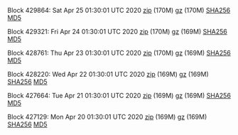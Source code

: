 Block 429864: Sat Apr 25 01:30:01 UTC 2020 [zip](https://files.01coin.io/mainnet/2020-04-25/bootstrap.dat.zip) (170M) [gz](https://files.01coin.io/mainnet/2020-04-25/bootstrap.dat.tar.gz) (170M) [SHA256](https://files.01coin.io/mainnet/2020-04-25/sha256.txt) [MD5](https://files.01coin.io/mainnet/2020-04-25/md5.txt)

Block 429321: Fri Apr 24 01:30:01 UTC 2020 [zip](https://files.01coin.io/mainnet/2020-04-24/bootstrap.dat.zip) (170M) [gz](https://files.01coin.io/mainnet/2020-04-24/bootstrap.dat.tar.gz) (169M) [SHA256](https://files.01coin.io/mainnet/2020-04-24/sha256.txt) [MD5](https://files.01coin.io/mainnet/2020-04-24/md5.txt)

Block 428761: Thu Apr 23 01:30:01 UTC 2020 [zip](https://files.01coin.io/mainnet/2020-04-23/bootstrap.dat.zip) (170M) [gz](https://files.01coin.io/mainnet/2020-04-23/bootstrap.dat.tar.gz) (169M) [SHA256](https://files.01coin.io/mainnet/2020-04-23/sha256.txt) [MD5](https://files.01coin.io/mainnet/2020-04-23/md5.txt)

Block 428220: Wed Apr 22 01:30:01 UTC 2020 [zip](https://files.01coin.io/mainnet/2020-04-22/bootstrap.dat.zip) (169M) [gz](https://files.01coin.io/mainnet/2020-04-22/bootstrap.dat.tar.gz) (169M) [SHA256](https://files.01coin.io/mainnet/2020-04-22/sha256.txt) [MD5](https://files.01coin.io/mainnet/2020-04-22/md5.txt)

Block 427664: Tue Apr 21 01:30:01 UTC 2020 [zip](https://files.01coin.io/mainnet/2020-04-21/bootstrap.dat.zip) (169M) [gz](https://files.01coin.io/mainnet/2020-04-21/bootstrap.dat.tar.gz) (169M) [SHA256](https://files.01coin.io/mainnet/2020-04-21/sha256.txt) [MD5](https://files.01coin.io/mainnet/2020-04-21/md5.txt)

Block 427129: Mon Apr 20 01:30:01 UTC 2020 [zip](https://files.01coin.io/mainnet/2020-04-20/bootstrap.dat.zip) (169M) [gz](https://files.01coin.io/mainnet/2020-04-20/bootstrap.dat.tar.gz) (169M) [SHA256](https://files.01coin.io/mainnet/2020-04-20/sha256.txt) [MD5](https://files.01coin.io/mainnet/2020-04-20/md5.txt)
